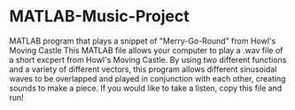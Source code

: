# MATLAB-Music-Project
MATLAB program that plays a snippet of "Merry-Go-Round" from Howl's Moving Castle
This MATLAB file allows your computer to play a .wav file of a short excpert from Howl's Moving Castle. By using two different functions and a variety of different vectors, this program allows different sinusoidal waves to be overlapped and played in conjunction with each other, creating sounds to make a piece. 
If you would like to take a listen, copy this file and run!
